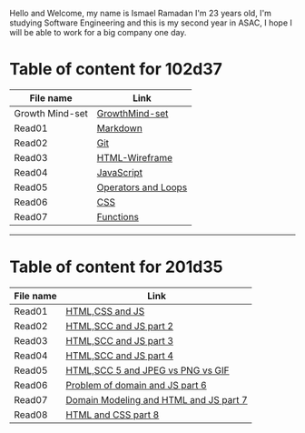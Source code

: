 Hello and Welcome, my name is Ismael Ramadan I'm 23 years old, I'm studying Software Engineering and this is my second year in ASAC, I hope I will be able to work for a big company one day.


# Table of content for 102d37

File name | Link
----------|---------
Growth Mind-set | [GrowthMind-set](https://ismaellebzo.github.io/reading-notes/GrowthMind-set)
Read01 | [Markdown](https://ismaellebzo.github.io/reading-notes/Markdown)
Read02 | [Git](https://ismaellebzo.github.io/reading-notes/Git)
Read03 | [HTML-Wireframe](https://ismaellebzo.github.io/reading-notes/read3)
Read04 | [JavaScript](https://ismaellebzo.github.io/reading-notes/read4)
Read05 | [Operators and Loops](https://ismaellebzo.github.io/reading-notes/read5)
Read06 | [CSS](https://ismaellebzo.github.io/reading-notes/read6)
Read07 | [Functions](https://ismaellebzo.github.io/reading-notes/read7)

--------
# Table of content for 201d35

File name | Link
----------|---------
Read01 | [HTML,CSS and JS](https://ismaellebzo.github.io/reading-notes/read1.2)
Read02 | [HTML,SCC and JS part 2](https://ismaellebzo.github.io/reading-notes/read2.2)
Read03 | [HTML,SCC and JS part 3](https://ismaellebzo.github.io/reading-notes/read3.2)
Read04 | [HTML,SCC and JS part 4](https://ismaellebzo.github.io/reading-notes/read4.2)
Read05 | [HTML,SCC 5 and JPEG vs PNG vs GIF](https://ismaellebzo.github.io/reading-notes/read5.2)
Read06 | [Problem of domain and JS part 6](https://ismaellebzo.github.io/reading-notes/read6.2)
Read07 | [Domain Modeling and HTML and JS part 7](https://ismaellebzo.github.io/reading-notes/read7.2)
Read08 | [HTML and CSS part 8](https://ismaellebzo.github.io/reading-notes/read8.2)